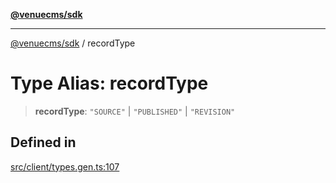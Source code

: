 [**@venuecms/sdk**](../README.md)

***

[@venuecms/sdk](../README.md) / recordType

# Type Alias: recordType

> **recordType**: `"SOURCE"` \| `"PUBLISHED"` \| `"REVISION"`

## Defined in

[src/client/types.gen.ts:107](https://github.com/venuecms/sdk/blob/5b4cd028834bd354af42c2350c53afae614ed54f/src/client/types.gen.ts#L107)
